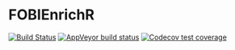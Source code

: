 
# FOBIEnrichR

<!-- README.md is generated from README.Rmd. Please edit that file -->

<!-- badges: start -->

[![Build
Status](https://travis-ci.com/pcastellanoescuder/FOBIEnrichR.svg?branch=master)](https://travis-ci.com/pcastellanoescuder/FOBIEnrichR)
[![AppVeyor build
status](https://ci.appveyor.com/api/projects/status/github/pcastellanoescuder/FOBIEnrichR?branch=master&svg=true)](https://ci.appveyor.com/project/pcastellanoescuder/FOBIEnrichR)
[![Codecov test
coverage](https://codecov.io/gh/pcastellanoescuder/FOBIEnrichR/branch/master/graph/badge.svg)](https://codecov.io/gh/pcastellanoescuder/FOBIEnrichR?branch=master)
<!-- badges: end -->
